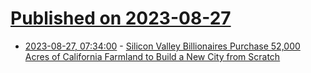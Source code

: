 # [Published on 2023-08-27](index.md)

* [2023-08-27, 07:34:00](https://news.slashdot.org/story/23/08/26/1937253/silicon-valley-billionaires-purchase-52000-acres-of-california-farmland-to-build-a-new-city-from-scratch?utm_source=rss1.0mainlinkanon&utm_medium=feed) - [Silicon Valley Billionaires Purchase 52,000 Acres of California Farmland to Build a New City from Scratch](https://news.slashdot.org/story/23/08/26/1937253/silicon-valley-billionaires-purchase-52000-acres-of-california-farmland-to-build-a-new-city-from-scratch?utm_source=rss1.0mainlinkanon&utm_medium=feed)
